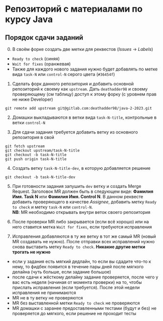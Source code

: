 # Репозиторий с материалами по курсу Java

## Порядок сдачи заданий

0. В своём форке создать две метки для реквестов (_Issues_ -> _Labels_)
- `Ready to check` (синяя)
- `Wait for fixes` (оранжевая)
- Также для каждого нового задания нужно будет добавлять по метке вида `task-N` или `control-N` серого цвета (`#36454f`)

1. Сделать форк данного репозитория и добавить основной репозиторий к своему как `upstream`.
   Дать `deathadder98` и своему проверяющему (см таблицу) доступ к этому форку (с уровнем прав не ниже Developer)

```
git remote add upstream git@gitlab.com:deathadder98/java-2-2023.git
```

2. Домашки выкладываются в ветки вида `task-N-title`, контрольные в ветки `control-N`

3. Для сдачи задания требуется добавить ветку из основного репозитория в свой

```
git fetch upstream
git checkout upstream/task-N-title
git checkout -b task-N-title
git push origin task-N-title
```

4. Создать ветку `task-N-title-dev`, в которую добавляется решение

```
git checkout -b task-N-title-dev
```

5. При готовности задания запушить `dev` ветку и создать Merge Request.
   Заголовок MR должен быть в следующем виде: **Фамилия Имя. Task N** или **Фамилия Имя. Control N**.
   В данном реквесте добавить проверяющего в качестве _Assignee_, добавить метку `Ready to check` и метку `task-N` или `control-N`.  
   **NB**: MR необходимо открывать внутри веток своего репозитория

6. После проверки MR либо закрывается (если всё хорошо) или на него ставится метка `Wait for fixes`, если требуются исправления

7. Исправления добавляются в ту же ветку в тот же самый MR (новый MR создавать не нужно). После отправки всех исправлений нужно снова выставить метку `Ready to check`. **Никакие другие метки трогать не нужно**

- если у задания есть мягкий дедлайн, то если вы сдадите что-то к нему, то фидбек появится в течение пары дней после мягкого делайна (чуть больше, если задание большое)
- после сдачи к жёсткому делайну задание проверяется, после чего у вас есть неделя (начиная от момента проверки) на то, чтобы прислать исправления (если требуется). После этой недели исправления не принимаются
- MR не в ту ветку не проверяются
- MR без выставленной метки `Ready to check` не проверяются
- MR домашки с заранее предоставленными тестами (будут и без) не проверяется до мягкого, если решение не проходит тесты
